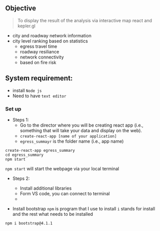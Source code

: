 ## Objective

> To display the result of the analysis via interactive map
> react and kepler.gl
  - city and roadway network information
  - city level ranking based on statistics
    - egress travel time
    - roadway resiliance
    - network connectivity
    - based on fire risk
    

## System requirement:
- install `Node js`
- Need to have `text editor`

### Set up

- Steps 1:
  - Go to the director where you will be creating react app (i.e., something that will take your data and display on the web).
  - `create-react-app [name of your application]`
  - `egress_summayr` is the folder name (i.e., app name)

```{python}
create-react-app egress_summary
cd egress_summary
npm start
```

`npm start` will start the webpage via your local terminal 

- Steps 2:
  - Install additional libraries 
  - Form VS code, you can connect to terminal 
  - 

- Install bootstrap
`npm` is program that I use to install `i` stands for install and the rest what needs to be installed

```{cmd}
npm i bootstrap@4.1.1
```
